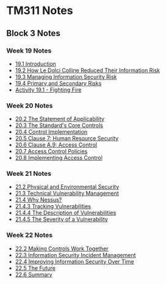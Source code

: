 # TM311 Notes

## Block 3 Notes

### Week 19 Notes
- [19.1 Introduction](./TM311-Notebook/Block-3-Notes/Week-19/19.1-Introduction.md)
- [19.2 How Le Dolci Colline Reduced Their Information Risk](./TM311-Notebook/Block-3-Notes/Week-19/19.2-le-dolci.md)
- [19.3 Managing Information Security Risk](./TM311-Notebook/Block-3-Notes/Week-19/19.3-Managing.md)
- [19.4 Primary and Secondary Risks](./TM311-Notebook/Block-3-Notes/Week-19/19.4-Primary.md)
- [Activity 19.1 - Fighting Fire](./TM311-Notebook/Block-3-Notes/Week-19/Activity-19.1-Fighting-fire.md)
###

### Week 20 Notes
- [20.2 The Statement of Applicability](./TM311-Notebook/Block-3-Notes/Week-20/20.2.md)
- [20.3 The Standard's Core Controls](./TM311-Notebook/Block-3-Notes/Week-20/20.3.md)
- [20.4 Control Implementation](./TM311-Notebook/Block-3-Notes/Week-20/20.4.md)
- [20.5 Clause 7: Human Resource Security](./TM311-Notebook/Block-3-Notes/Week-20/20.5.md)
- [20.6 Clause A.9: Access Control](./TM311-Notebook/Block-3-Notes/Week-20/20.6.md)
- [20.7 Access Control Policies](./TM311-Notebook/Block-3-Notes/Week-20/20.7.md)
- [20.8 Implementing Access Control](./TM311-Notebook/Block-3-Notes/Week-20/20.8.md)
###

### Week 21 Notes
- [21.2 Physical and Environmental Security](./TM311-Notebook/Block-3-Notes/Week-21/21.2.md)
- [21.3 Technical Vulnerability Management](./TM311-Notebook/Block-3-Notes/Week-21/21.3.md)
- [21.4 Why Nessus?](./TM311-Notebook/Block-3-Notes/Week-21/21.4.md)
- [21.4.3 Tracking Vulnerabilities](./TM311-Notebook/Block-3-Notes/Week-21/21.4.3.md)
- [21.4.4 The Description of Vulnerabilities](./TM311-Notebook/Block-3-Notes/Week-21/21.4.4.md)
- [21.4.5 The Severity of a Vulnerability](./TM311-Notebook/Block-3-Notes/Week-21/21.4.5.md)
###

### Week 22 Notes
- [22.2 Making Controls Work Together](./TM311-Notebook/Block-3-Notes/Week-22/22.2.md)
- [22.3 Information Security Incident Management](./TM311-Notebook/Block-3-Notes/Week-22/22.3.md)
- [22.4 Improving Information Security Over Time](./TM311-Notebook/Block-3-Notes/Week-22/22.4.md)
- [22.5 The Future](./TM311-Notebook/Block-3-Notes/Week-22/22.5.md)
- [22.6 Summary](./TM311-Notebook/Block-3-Notes/Week-22/22.6.md)
###
